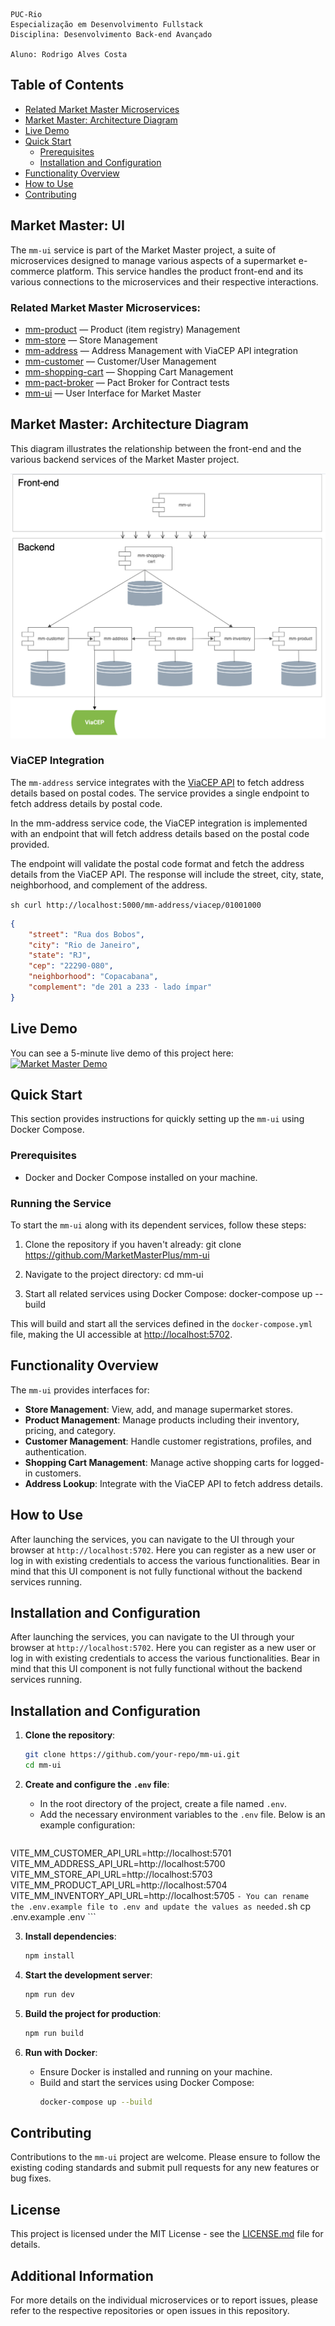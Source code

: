 ```
PUC-Rio
Especialização em Desenvolvimento Fullstack
Disciplina: Desenvolvimento Back-end Avançado

Aluno: Rodrigo Alves Costa
```

## Table of Contents

- [Related Market Master Microservices](#related-market-master-microservices)
- [Market Master: Architecture Diagram](#market-master-architecture-diagram)
- [Live Demo](#live-demo)
- [Quick Start](#quick-start)
  - [Prerequisites](#prerequisites)
  - [Installation and Configuration](#installation-and-configuration)
- [Functionality Overview](#functionality-overview)
- [How to Use](#how-to-use)
- [Contributing](#contributing)

## Market Master: UI
The `mm-ui` service is part of the Market Master project, a suite of microservices designed to manage various aspects of a supermarket e-commerce platform. This service handles the product front-end and its various connections to the microservices and their respective interactions.

### Related Market Master Microservices:
- [mm-product](https://github.com/MarketMasterPlus/mm-product) — Product (item registry) Management
- [mm-store](https://github.com/MarketMasterPlus/mm-store) — Store Management
- [mm-address](https://github.com/MarketMasterPlus/mm-address) — Address Management with ViaCEP API integration
- [mm-customer](https://github.com/MarketMasterPlus/mm-customer) — Customer/User Management
- [mm-shopping-cart](https://github.com/MarketMasterPlus/mm-shopping-cart) — Shopping Cart Management
- [mm-pact-broker](https://github.com/MarketMasterPlus/mm-pact-broker) — Pact Broker for Contract tests
- [mm-ui](https://github.com/MarketMasterPlus/mm-ui) — User Interface for Market Master

## Market Master: Architecture Diagram
This diagram illustrates the relationship between the front-end and the various backend services of the Market Master project.

![Market Master Architecture](./docs/architecture.png)

### ViaCEP Integration
The `mm-address` service integrates with the [ViaCEP API](https://viacep.com.br/) to fetch address details based on postal codes. The service provides a single endpoint to fetch address details by postal code.

In the mm-address service code, the ViaCEP integration is implemented with an endpoint that will fetch address details based on the postal code provided. 

The endpoint will validate the postal code format and fetch the address details from the ViaCEP API. The response will include the street, city, state, neighborhood, and complement of the address.

``sh
curl http://localhost:5000/mm-address/viacep/01001000
``

```json
{
    "street": "Rua dos Bobos",
    "city": "Rio de Janeiro",
    "state": "RJ",
    "cep": "22290-080",
    "neighborhood": "Copacabana",
    "complement": "de 201 a 233 - lado ímpar"
}
```

## Live Demo
You can see a 5-minute live demo of this project here:
    [![Market Master Demo](https://img.youtube.com/vi/1Q1Q1Q1Q1Q1Q/0.jpg)](https://www.youtube.com/watch?v=1Q1Q1Q1Q1Q1Q)

## Quick Start

This section provides instructions for quickly setting up the `mm-ui` using Docker Compose.

### Prerequisites
- Docker and Docker Compose installed on your machine.

### Running the Service
To start the `mm-ui` along with its dependent services, follow these steps:

1. Clone the repository if you haven't already:
   git clone https://github.com/MarketMasterPlus/mm-ui
   
2. Navigate to the project directory:
   cd mm-ui
   
3. Start all related services using Docker Compose:
   docker-compose up --build

This will build and start all the services defined in the `docker-compose.yml` file, making the UI accessible at [http://localhost:5702](http://localhost:5702).

## Functionality Overview

The `mm-ui` provides interfaces for:
- **Store Management**: View, add, and manage supermarket stores.
- **Product Management**: Manage products including their inventory, pricing, and category.
- **Customer Management**: Handle customer registrations, profiles, and authentication.
- **Shopping Cart Management**: Manage active shopping carts for logged-in customers.
- **Address Lookup**: Integrate with the ViaCEP API to fetch address details.

## How to Use

After launching the services, you can navigate to the UI through your browser at `http://localhost:5702`. Here you can register as a new user or log in with existing credentials to access the various functionalities. Bear in mind that this UI component is not fully functional without the backend services running.

## Installation and Configuration
After launching the services, you can navigate to the UI through your browser at `http://localhost:5702`. Here you can register as a new user or log in with existing credentials to access the various functionalities. Bear in mind that this UI component is not fully functional without the backend services running.

## Installation and Configuration

1. **Clone the repository**:
    ```sh
    git clone https://github.com/your-repo/mm-ui.git
    cd mm-ui
    ```

2. **Create and configure the `.env` file**:
    - In the root directory of the project, create a file named `.env`.
    - Add the necessary environment variables to the `.env` file. Below is an example configuration:
        ```env
VITE_MM_CUSTOMER_API_URL=http://localhost:5701
VITE_MM_ADDRESS_API_URL=http://localhost:5700
VITE_MM_STORE_API_URL=http://localhost:5703
VITE_MM_PRODUCT_API_URL=http://localhost:5704
VITE_MM_INVENTORY_API_URL=http://localhost:5705
        ```
    - You can rename the .env.example file to .env and update the values as needed.
    ```sh
    cp .env.example .env
    ```

3. **Install dependencies**:
    ```sh
    npm install
    ```

4. **Start the development server**:
    ```sh
    npm run dev
    ```

5. **Build the project for production**:
    ```sh
    npm run build
    ```

6. **Run with Docker**:
    - Ensure Docker is installed and running on your machine.
    - Build and start the services using Docker Compose:
        ```sh
        docker-compose up --build
        ```

## Contributing

Contributions to the `mm-ui` project are welcome. Please ensure to follow the existing coding standards and submit pull requests for any new features or bug fixes.

## License

This project is licensed under the MIT License - see the [LICENSE.md](LICENSE.md) file for details.

## Additional Information

For more details on the individual microservices or to report issues, please refer to the respective repositories or open issues in this repository.
